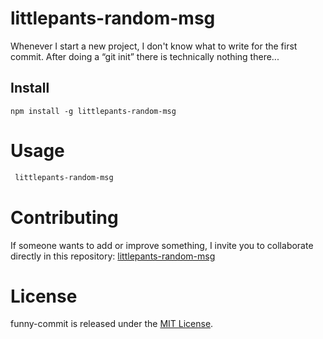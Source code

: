 # littlepants-random-msg

Whenever I start a new project, I don't know what to write for the first commit. After doing a “git init” there is technically nothing there...

## Install

```npm
npm install -g littlepants-random-msg
```

# Usage

```bash
 littlepants-random-msg
```

# Contributing

If someone wants to add or improve something, I invite you to collaborate directly in this repository: [littlepants-random-msg](https://github.com/gndx/littlepants-random-msg)

# License

funny-commit is released under the [MIT License](https://opensource.org/licenses/MIT).
